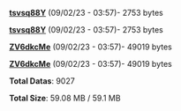 [**tsvsq88Y**](/data/tsvsq88Y.txt) (09/02/23 - 03:57)- 2753 bytes

[**tsvsq88Y**](/data/tsvsq88Y.txt) (09/02/23 - 03:57)- 2753 bytes

[**ZV6dkcMe**](/data/ZV6dkcMe.txt) (09/02/23 - 03:57)- 49019 bytes

[**ZV6dkcMe**](/data/ZV6dkcMe.txt) (09/02/23 - 03:57)- 49019 bytes

**Total Datas**: 9027

**Total Size**: 59.08 MB / 59.1 MB